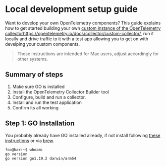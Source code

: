 # Local development setup guide

Want to develop your own OpenTelemetry components? This guide explains how to get started building your own [custom instance of the OpenTelemetry collector]()https://opentelemetry.io/docs/collector/custom-collector/, run it locally and drive traffic to it with a test app allowing you to get on with develping your custom components. 

> These instructions are intended for Mac users, adjust accordingly for other systems.


## Summary of steps

1. Make sure GO is installed
2. Install the OpenTelemetry Collector Builder tool
3. Configure, build and run a collector.
4. Install and run the test application
5. Confirm its all working


## Step 1: GO Installation
You probably already have GO installed already, if not install following [these instructions](https://go.dev/doc/install) or via [brew](https://formulae.brew.sh/formula/go).

```console
foo@bar:~$ whoami
go version
go version go1.19.2 darwin/arm64
```


